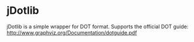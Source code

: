 # jDotlib
jDotlib is a simple wrapper for DOT format. Supports the official DOT guide:
http://www.graphviz.org/Documentation/dotguide.pdf
